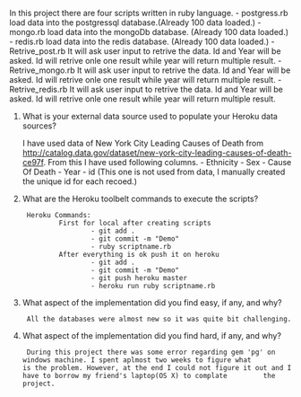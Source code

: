 
In this project there are four scripts written in ruby language.
        - postgress.rb
                load data into the postgressql database.(Already 100 data loaded.)
        - mongo.rb
                load data into the mongoDb database. (Already 100 data loaded.)
        - redis.rb
                load data into the redis database. (Already 100 data loaded.)
        - Retrive_post.rb
                It will ask user input to retrive the data. Id and Year will be asked. Id will retrive onle one result while                    year will return multiple result. 
        - Retrive_mongo.rb
                It will ask user input to retrive the data. Id and Year will be asked. Id will retrive onle one result while                    year will return multiple result.
        - Retrive_redis.rb
                It will ask user input to retrive the data. Id and Year will be asked. Id will retrive onle one result while                    year will return multiple result.






1. What is your external data source used to populate your Heroku data sources?
        


      I have used data of New York City Leading Causes of Death from http://catalog.data.gov/dataset/new-york-city-leading-causes-of-death-ce97f. From this I have used following columns.
            - Ethnicity
            - Sex
            - Cause Of Death
            - Year
            - id (This one is not used from data, I manually created the unique id for each recoed.)
    
2. What are the Heroku toolbelt commands to execute the scripts?


        Heroku Commands:
                First for local after creating scripts
                        - git add .
                        - git commit -m "Demo"
                        - ruby scriptname.rb
                After everything is ok push it on heroku
                        - git add .
                        - git commit -m "Demo"
                        - git push heroku master
                        - heroku run ruby scriptname.rb
                
        
3. What aspect of the implementation did you find easy, if any, and why?


        All the databases were almost new so it was quite bit challenging.
        
        
4. What aspect of the implementation did you find hard, if any, and why?


        During this project there was some error regarding gem 'pg' on windows machine. I spent aplmost two weeks to figure what         is the problem. However, at the end I could not figure it out and I have to borrow my friend's laptop(OS X) to complate         the project.

      

